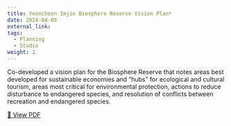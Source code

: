 ```yaml
---
title: Yeoncheon Imjin Biosphere Reserve Vision Plan*
date: 2024-04-05
external_link: 
tags:
  - Planning
  - Studio
weight: 2
---
```

Co-developed a vision plan for the Biosphere Reserve that notes areas best developed for sustainable economies and “hubs” for ecological and cultural tourism, areas most critical for environmental protection, actions to reduce disturbance to endangered species, and resolution of conflicts between recreation and endangered species.

[📄 View PDF](/uploads/VisionPlan.pdf)
<!--more-->
